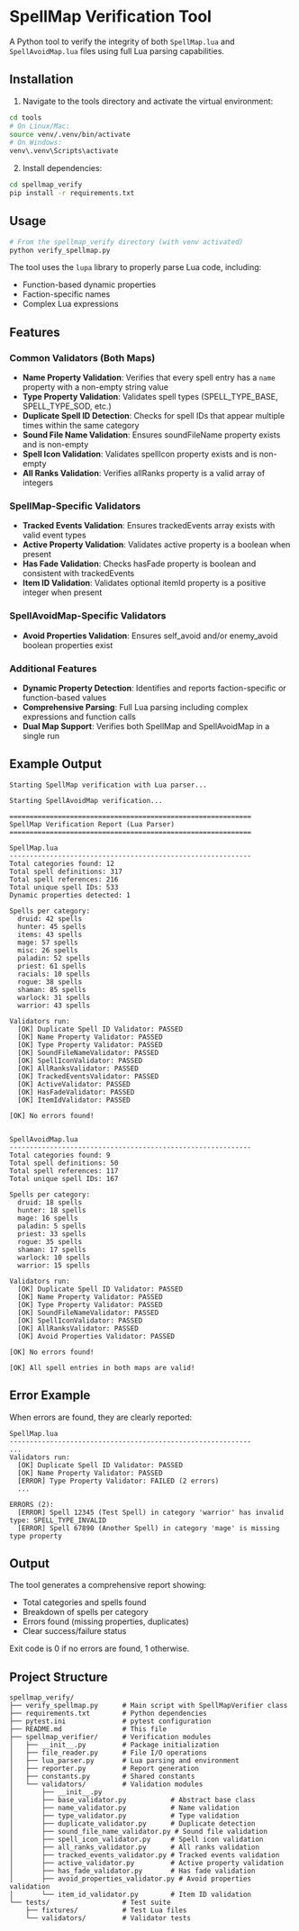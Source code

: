# SpellMap Verification Tool

A Python tool to verify the integrity of both `SpellMap.lua` and `SpellAvoidMap.lua` files using full Lua parsing capabilities.

## Installation

1. Navigate to the tools directory and activate the virtual environment:
```bash
cd tools
# On Linux/Mac:
source venv/.venv/bin/activate
# On Windows:
venv\.venv\Scripts\activate
```

2. Install dependencies:
```bash
cd spellmap_verify
pip install -r requirements.txt
```

## Usage

```bash
# From the spellmap_verify directory (with venv activated)
python verify_spellmap.py
```

The tool uses the `lupa` library to properly parse Lua code, including:
- Function-based dynamic properties
- Faction-specific names
- Complex Lua expressions

## Features

### Common Validators (Both Maps)
- **Name Property Validation**: Verifies that every spell entry has a `name` property with a non-empty string value
- **Type Property Validation**: Validates spell types (SPELL_TYPE_BASE, SPELL_TYPE_SOD, etc.)
- **Duplicate Spell ID Detection**: Checks for spell IDs that appear multiple times within the same category
- **Sound File Name Validation**: Ensures soundFileName property exists and is non-empty
- **Spell Icon Validation**: Validates spellIcon property exists and is non-empty
- **All Ranks Validation**: Verifies allRanks property is a valid array of integers

### SpellMap-Specific Validators
- **Tracked Events Validation**: Ensures trackedEvents array exists with valid event types
- **Active Property Validation**: Validates active property is a boolean when present
- **Has Fade Validation**: Checks hasFade property is boolean and consistent with trackedEvents
- **Item ID Validation**: Validates optional itemId property is a positive integer when present

### SpellAvoidMap-Specific Validators
- **Avoid Properties Validation**: Ensures self_avoid and/or enemy_avoid boolean properties exist

### Additional Features
- **Dynamic Property Detection**: Identifies and reports faction-specific or function-based values
- **Comprehensive Parsing**: Full Lua parsing including complex expressions and function calls
- **Dual Map Support**: Verifies both SpellMap and SpellAvoidMap in a single run

## Example Output

```
Starting SpellMap verification with Lua parser...

Starting SpellAvoidMap verification...

============================================================
SpellMap Verification Report (Lua Parser)
============================================================

SpellMap.lua
------------------------------------------------------------
Total categories found: 12
Total spell definitions: 317
Total spell references: 216
Total unique spell IDs: 533
Dynamic properties detected: 1

Spells per category:
  druid: 42 spells
  hunter: 45 spells
  items: 43 spells
  mage: 57 spells
  misc: 26 spells
  paladin: 52 spells
  priest: 61 spells
  racials: 10 spells
  rogue: 38 spells
  shaman: 85 spells
  warlock: 31 spells
  warrior: 43 spells

Validators run:
  [OK] Duplicate Spell ID Validator: PASSED
  [OK] Name Property Validator: PASSED
  [OK] Type Property Validator: PASSED
  [OK] SoundFileNameValidator: PASSED
  [OK] SpellIconValidator: PASSED
  [OK] AllRanksValidator: PASSED
  [OK] TrackedEventsValidator: PASSED
  [OK] ActiveValidator: PASSED
  [OK] HasFadeValidator: PASSED
  [OK] ItemIdValidator: PASSED

[OK] No errors found!


SpellAvoidMap.lua
------------------------------------------------------------
Total categories found: 9
Total spell definitions: 50
Total spell references: 117
Total unique spell IDs: 167

Spells per category:
  druid: 18 spells
  hunter: 18 spells
  mage: 16 spells
  paladin: 5 spells
  priest: 33 spells
  rogue: 35 spells
  shaman: 17 spells
  warlock: 10 spells
  warrior: 15 spells

Validators run:
  [OK] Duplicate Spell ID Validator: PASSED
  [OK] Name Property Validator: PASSED
  [OK] Type Property Validator: PASSED
  [OK] SoundFileNameValidator: PASSED
  [OK] SpellIconValidator: PASSED
  [OK] AllRanksValidator: PASSED
  [OK] Avoid Properties Validator: PASSED

[OK] No errors found!

[OK] All spell entries in both maps are valid!
```

## Error Example

When errors are found, they are clearly reported:

```
SpellMap.lua
------------------------------------------------------------
...
Validators run:
  [OK] Duplicate Spell ID Validator: PASSED
  [OK] Name Property Validator: PASSED
  [ERROR] Type Property Validator: FAILED (2 errors)
  ...

ERRORS (2):
  [ERROR] Spell 12345 (Test Spell) in category 'warrior' has invalid type: SPELL_TYPE_INVALID
  [ERROR] Spell 67890 (Another Spell) in category 'mage' is missing type property
```

## Output

The tool generates a comprehensive report showing:
- Total categories and spells found
- Breakdown of spells per category
- Errors found (missing properties, duplicates)
- Clear success/failure status

Exit code is 0 if no errors are found, 1 otherwise.

## Project Structure

```
spellmap_verify/
├── verify_spellmap.py      # Main script with SpellMapVerifier class
├── requirements.txt        # Python dependencies
├── pytest.ini              # pytest configuration
├── README.md               # This file
├── spellmap_verifier/      # Verification modules
│   ├── __init__.py         # Package initialization
│   ├── file_reader.py      # File I/O operations
│   ├── lua_parser.py       # Lua parsing and environment
│   ├── reporter.py         # Report generation
│   ├── constants.py        # Shared constants
│   └── validators/         # Validation modules
│       ├── __init__.py
│       ├── base_validator.py           # Abstract base class
│       ├── name_validator.py           # Name validation
│       ├── type_validator.py           # Type validation
│       ├── duplicate_validator.py      # Duplicate detection
│       ├── sound_file_name_validator.py # Sound file validation
│       ├── spell_icon_validator.py     # Spell icon validation
│       ├── all_ranks_validator.py      # All ranks validation
│       ├── tracked_events_validator.py # Tracked events validation
│       ├── active_validator.py         # Active property validation
│       ├── has_fade_validator.py       # Has fade validation
│       ├── avoid_properties_validator.py # Avoid properties validation
│       └── item_id_validator.py        # Item ID validation
└── tests/                  # Test suite
    ├── fixtures/           # Test Lua files
    └── validators/         # Validator tests
